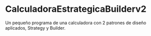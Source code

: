 # CalculadoraEstrategicaBuilderv2
Un pequeño programa de una calculadora con 2 patrones de diseño aplicados, Strategy y Builder.
